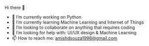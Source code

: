 Hi there 👋


 
- 🔭 I’m currently working on Python
- 🌱 I’m currently learning Machine Learning and Internet of Things
- 👯 I’m looking to collaborate on anything that requires coding
- 🤔 I’m looking for help with: UI/UX design & Machine Learning 
- 📫 How to reach me: amishdsouza1998@gmail.com



